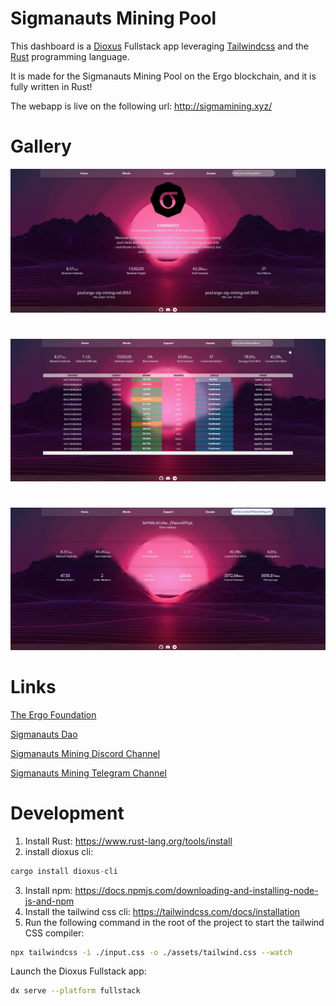 # Sigmanauts Mining Pool

This dashboard is a [Dioxus](https://dioxuslabs.com/) Fullstack app leveraging [Tailwindcss](https://tailwindui.com/) and the [Rust](https://www.rust-lang.org/) programming language.

It is made for the Sigmanauts Mining Pool on the Ergo blockchain, and it is fully written in Rust!

The webapp is live on the following url: http://sigmamining.xyz/

# Gallery

![Landing Page](gallery/landing_page.png)

#

![Blocks Page](gallery/block_page.png)

#

![Miner Page](gallery/miner_page.png)

# Links

[The Ergo Foundation](https://ergoplatform.org/en/blog/ergo-foundation/)

[Sigmanauts Dao](https://sigmanauts.com/)

[Sigmanauts Mining Discord Channel](https://discord.com/channels/668903786361651200/1153460448214122526)

[Sigmanauts Mining Telegram Channel](https://t.me/sig_mining)

# Development

1. Install Rust: https://www.rust-lang.org/tools/install
2. install dioxus cli:

```rust
cargo install dioxus-cli
```

3. Install npm: https://docs.npmjs.com/downloading-and-installing-node-js-and-npm
4. Install the tailwind css cli: https://tailwindcss.com/docs/installation
5. Run the following command in the root of the project to start the tailwind CSS compiler:

```bash
npx tailwindcss -i ./input.css -o ./assets/tailwind.css --watch
```

Launch the Dioxus Fullstack app:

```bash
dx serve --platform fullstack
```
